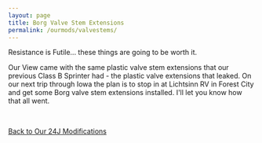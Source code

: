 ```yaml
---
layout: page
title: Borg Valve Stem Extensions
permalink: /ourmods/valvestems/
---
```


Resistance is Futile... these things are going to be worth it.  

Our View came with the same plastic valve stem extensions that our previous Class B Sprinter had - the plastic valve extensions that leaked.  On our next trip through Iowa the plan is to stop in at Lichtsinn RV in Forest City and get some Borg valve stem extensions installed.  I'll let you know how that all went.

<br>

[Back to Our 24J Modifications](/ourmods/)

